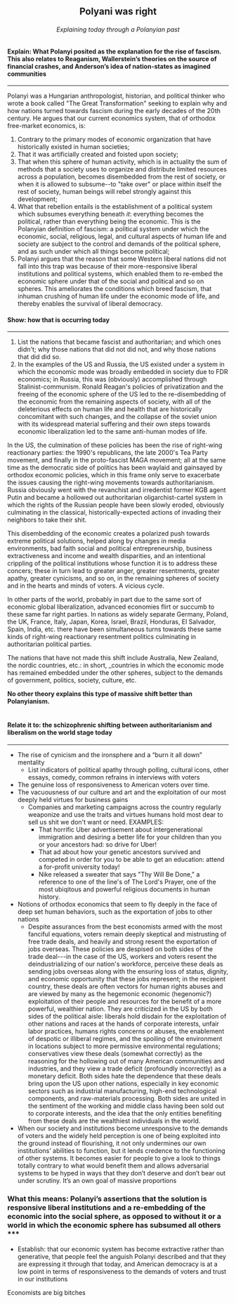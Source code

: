 <h2 align="center">Polyani was right</h2>  

<h6 align="center">Explaining today through a Polanyian past</h6>

#### Explain: What Polanyi posited as the explanation for the rise of fascism. This also relates to Reaganism, Wallerstein’s theories on the source of financial crashes, and Anderson’s idea of nation-states as imagined communities  
***

Polanyi was a Hungarian anthropologist, historian, and political thinker who
wrote a book called "The Great Transformation" seeking to explain why and how
nations turned towards fascism during the early decades of the 20th century. He
argues that our current economics system, that of orthodox free-market
economics, is: 
1) Contrary to the primary modes of economic organization that have
   historically existed in human societies;
2) That it was artificially created and foisted upon society;
3) That when this sphere of human activity, which is in actuality the sum of
   methods that a society uses to organize and distribute limited resources
   across a population, becomes disembedded from the rest of society, or when
   it is allowed to subsume--to "take over" or place within itself the rest of
   society, human beings will rebel strongly against this development;
4) What that rebellion entails is the establishment of a political system which
   subsumes everything beneath _it_: everything becomes the political, rather
   than everything being the economic. This is the Polanyian definition of
   fascism: a political system under which the economic, social, religious,
   legal, and cultural aspects of human life and society are subject to the
   control and demands of the political sphere, and as such under which all
   things become political;
5) Polanyi argues that the reason that some Western liberal nations did not
   fall into this trap was because of their more-responsive liberal
   institutions and political systems, which enabled them to re-embed the
   economic sphere under that of the social and political and so on spheres.
   This ameliorates the conditions which breed fascism, that inhuman crushing
   of human life under the economic mode of life, and thereby enables the
   survival of liberal democracy.

#### Show: how that is occurring today
***
1) List the nations that became fascist and authoritarian; and which ones didn't; why those nations that did not did not, and why those nations
that did did so.
2) In the examples of the US and Russia, the US existed under a system in which the economic mode was broadly embedded in society due to FDR
  economics; in Russia, this was (obviously) accomplished through Stalinist-communism. Ronald Reagan's policies of privatization and the freeing
  of the economic sphere of the US led to the re-disembedding of the economic from the remaining aspects of society, with all of the deleterious
  effects on human life and health that are historically concomitant with such changes, and the collapse of the soviet union with its widespread
  material suffering and their own steps towards economic liberalization led to the same anti-human modes of life.

  In the US, the culmination of these policies has been the rise of right-wing reactionary parties: the 1990's republicans, the late 2000's Tea
  Party movement, and finally in the proto-fascist MAGA movement; all at the same time as the democratic side of politics has been waylaid and
  gainsayed by orthodox economic policies, which in this frame only serve to exacerbate the issues causing the right-wing movements towards
  authoritarianism. Russia obviously went with the revanchist and irredentist former KGB agent Putin and became a hollowed out authoritarian
  oligarchist-cartel system in which the rights of the Russian people have been slowly eroded, obviously culminating in the classical,
  historically-expected actions of invading their neighbors to take their shit.

  This disembedding of the economic creates a polarized push towards extreme political solutions, helped along by changes in media environments,
  bad faith social and political entrepreneurship, business extractiveness and income and wealth disparities, and an intentional crippling of the
  political institutions whose function it is to address these concers; these in turn lead to greater anger, greater resentments, greater apathy,
  greater cynicisms, and so on, in the remaining spheres of society and in the hearts and minds of voters. A vicious cycle.

  In other parts of the world, probably in part due to the same sort of economic global liberalization, advanced economies flirt or succumb to
  these same far right parties. In nations as widely separate Germany, Poland, the UK, France, Italy, Japan, Korea, Israel, Brazil, Honduras, El
  Salvador, Spain, India, etc. there have been simultaneous turns towards these same kinds of right-wing reactionary resentment politics
  culminating in authoritarian political parties. 

  The nations that have not made this shift include Australia, New Zealand, the nordic countries, etc.: in short, _countries in which the economic
  mode has remained embedded under the other spheres, subject to the demands of government, politics, society, culture, etc.

  **No other theory explains this type of massive shift better than Polanyianism.**  
  <br>
  
#### Relate it to: the schizophrenic shifting between authoritarianism and liberalism on the world stage today 
***
* The rise of cynicism and the ironsphere and a “burn it all down” mentality
    * List indicators of political apathy through polling, cultural icons, other essays, comedy, common refrains in interviews with voters
* The genuine loss of responsiveness to American voters over time.
* The vacuousness of our culture and art and the exploitation of our most deeply held virtues for business gains
    * Companies and marketing campaigns across the country regularly weaponize and use the traits and virtues humans hold most dear to sell us shit we
    don't want or need. EXAMPLES:
        * That horrific Uber advertisement about intergenerational immigration and desiring a better life for your children than you or your ancestors
        had: so drive for Uber!
        * That ad about how your genetic ancestors survived and competed in order for you to be able to get an education: attend a for-profit
        university today!
        * Nike released a sweater that says "Thy Will Be Done," a reference to one of the line's of The Lord's Prayer, one of the most ubiqitous and
        powerful religious documents in human history.
* Notions of orthodox economics that seem to fly deeply in the face of deep set human behaviors, such as the exportation of jobs to other nations 
    * Despite assurances from the best economists armed with the most fanciful equations, voters remain deeply skeptical and mistrusting of free trade
    deals, and heavily and strong resent the exportation of jobs overseas. These policies are despised on both sides of the trade deal---in the case
    of the US, workers and voters resent the deindustrializing of our nation's workforce, perceive these deals as sending jobs overseas along with the
    ensuring loss of status, dignity, and economic opportunity that these jobs represent; in the recipient country, these deals are often vectors for
    human rights abuses and are viewed by many as the hegemonic economic (hegenomic?) exploitation of their people and resources for the benefit of a
    more powerful, wealthier nation. They are criticized in the US by both sides of the political aisle: liberals hold disdain for the exploitation of
    other nations and races at the hands of corporate interests, unfair labor practices, humans rights concerns or abuses, the enablement of despotic
    or illiberal regimes, and the spoiling of the environment in locations subject to more permissive environmental regulations; conservatives view
    these deals (somewhat correctly) as the reasoning for the hollowing out of many American communities and industries, and they view a trade deficit
    (profoundly incorrectly) as a monetary deficit. Both sides hate the dependence that these deals bring upon the US upon other nations, especially
    in key economic sectors such as industrial manufacturing, high-end technological components, and raw-materials processing. Both sides are united
    in the sentiment of the working and middle class having been sold out to corporate interests, and the idea that the only entities benefiting from
    these deals are the wealthiest individuals in the world.
* When our society and institutions become unresponsive to the demands of voters and the widely held perception is one of being exploited into the
ground instead of flourishing, it not only undermines our own institutions’ abilities to function, but it lends credence to the functioning of other
systems. It becomes easier for people to give a look to things totally contrary to what would benefit them and allows adversarial systems to be hyped
in ways that they don’t deserve and don’t bear out under scrutiny. It’s an own goal of massive proportions

### What this means: Polanyi’s assertions that the solution is responsive liberal institutions and a re-embedding of the economic into the social sphere, as opposed to without it or a world in which the economic sphere has subsumed all others ***
* Establish: that our economic system has become extractive rather than generative, that people feel the anguish Polanyi described and that they are
expressing it through that today, and American democracy is at a low point in terms of responsiveness to the demands of voters and trust in our
institutions  

Economists are big bitches


























